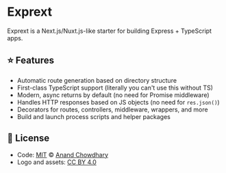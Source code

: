 # Exprext

Exprext is a Next.js/Nuxt.js-like starter for building Express + TypeScript apps.

## ⭐ Features

- Automatic route generation based on directory structure
- First-class TypeScript support (literally you can't use this without TS)
- Modern, async returns by default (no need for Promise middleware)
- Handles HTTP responses based on JS objects (no need for `res.json()`)
- Decorators for routes, controllers, middleware, wrappers, and more
- Build and launch process scripts and helper packages

## 📄 License

- Code: [MIT](./LICENSE) © [Anand Chowdhary](https://anandchowdhary.com)
- Logo and assets: [CC BY 4.0](https://creativecommons.org/licenses/by/4.0/)
